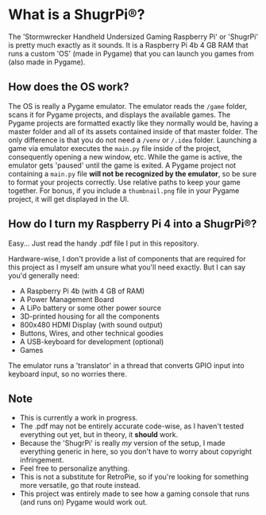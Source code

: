 # What is a ShugrPi®?
The 'Stormwrecker Handheld Undersized Gaming Raspberry Pi' or 'ShugrPi' is pretty much exactly as it sounds. It is a Raspberry Pi 4b 4 GB RAM that runs a custom 'OS' (made in Pygame) that you can launch you games from (also made in Pygame).

## How does the OS work?
The OS is really a Pygame emulator. The emulator reads the `/game` folder, scans it for Pygame projects, and displays the available games. The Pygame projects are formatted exactly like they normally would be, having a master folder and all of its assets contained inside of that master folder. The only difference is that you do not need a `/venv` or `/.idea` folder. Launching a game via emulator executes the `main.py` file inside of the project, consequently opening a new window, etc. While the game is active, the emulator gets 'paused' until the game is exited. A Pygame project not containing a `main.py` file **will not be recognized by the emulator**, so be sure to format your projects correctly. Use relative paths to keep your game together. For bonus, if you include a `thumbnail.png` file in your Pygame project, it will get displayed in the UI.

## How do I turn my Raspberry Pi 4 into a ShugrPi®?
Easy... Just read the handy .pdf file I put in this repository.

Hardware-wise, I don't provide a list of components that are required for this project as I myself am unsure what you'll need exactly. But I can say you'd generally need:
* A Raspberry Pi 4b (with 4 GB of RAM)
* A Power Management Board
* A LiPo battery or some other power source
* 3D-printed housing for all the components
* 800x480 HDMI Display (with sound output)
* Buttons, Wires, and other technical goodies
* A USB-keyboard for development (optional)
* Games

The emulator runs a 'translator' in a thread that converts GPIO input into keyboard input, so no worries there.

## Note
* This is currently a work in progress.
* The .pdf may not be entirely accurate code-wise, as I haven't tested everything out yet, but in theory, it **should** work.
* Because the 'ShugrPi' is really *my* version of the setup, I made everything generic in here, so you don't have to worry about copyright infringement.
* Feel free to personalize anything.
* This is not a substitute for RetroPie, so if you're looking for something more versatile, go that route instead.
* This project was entirely made to see how a gaming console that runs (and runs on) Pygame would work out.
